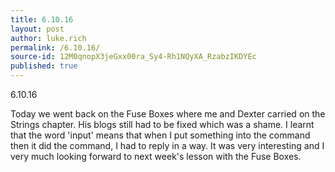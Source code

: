 ```yaml
---
title: 6.10.16
layout: post
author: luke.rich
permalink: /6.10.16/
source-id: 12M0qnopX3jeGxx00ra_Sy4-Rh1NQyXA_RzabzIKDYEc
published: true
---
```

6.10.16 

Today we went back on the Fuse Boxes where me and Dexter carried on the Strings chapter. His blogs still had to be fixed which was a shame. I learnt that the word 'input' means that when I put something into the command then it did the command, I had to reply in a way. It was very interesting and I very much looking forward to next week's lesson with the Fuse Boxes.

